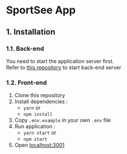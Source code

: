 # SportSee App

## 1. Installation

### 1.1. Back-end

You need to start the application server first.  
Refer to [this repository](https://github.com/OpenClassrooms-Student-Center/P9-front-end-dashboard/blob/master/README.md) to start back-end server

### 1.2. Front-end

1. Clone this repository
1. Install dependencies :
    - `yarn` or
    - `npm install`
1. Copy `.env.example` in your own `.env` file
1. Run application :
    - `yarn start` or
    - `npm start`
1. Open [localhost:3001](http://localhost:3001)
